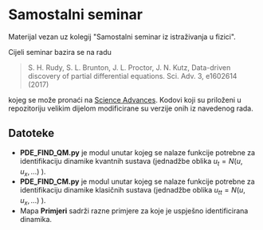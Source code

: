 # Samostalni seminar
Materijal vezan uz kolegij "Samostalni seminar iz istraživanja u fizici".

Cijeli seminar bazira se na radu

> S. H. Rudy, S. L. Brunton, J. L. Proctor, J. N. Kutz, Data-driven discovery of partial differential equations. Sci. Adv. 3, e1602614 (2017)

kojeg se može pronaći na [Science Advances](https://www.science.org/doi/10.1126/sciadv.1602614). Kodovi koji su priloženi u repozitoriju velikim dijelom modificirane su verzije onih iz navedenog rada.

## Datoteke
- **PDE_FIND_QM.py** je modul unutar kojeg se nalaze funkcije potrebne za identifikaciju dinamike kvantnih sustava (jednadžbe oblika $u_t=N(u,u_x,...)$ ).
- **PDE_FIND_CM.py** je modul unutar kojeg se nalaze funkcije potrebne za identifikaciju dinamike klasičnih sustava (jednadžbe oblika $u_{tt}=N(u,u_x,...)$ ).
- Mapa **Primjeri** sadrži razne primjere za koje je uspješno identificirana dinamika.
